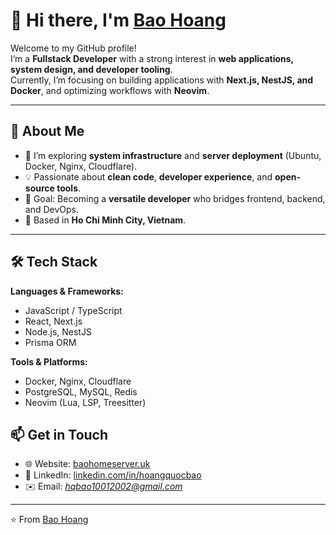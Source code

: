 # 👋 Hi there, I'm [Bao Hoang](https://www.baohomeserver.uk/)

Welcome to my GitHub profile!  
I’m a **Fullstack Developer** with a strong interest in **web applications, system design, and developer tooling**.  
Currently, I’m focusing on building applications with **Next.js, NestJS, and Docker**, and optimizing workflows with **Neovim**.

---

## 🚀 About Me

- 🌱 I’m exploring **system infrastructure** and **server deployment** (Ubuntu, Docker, Nginx, Cloudflare).  
- 💡 Passionate about **clean code**, **developer experience**, and **open-source tools**.  
- 🎯 Goal: Becoming a **versatile developer** who bridges frontend, backend, and DevOps.  
- 📍 Based in **Ho Chi Minh City, Vietnam**.  

---

## 🛠 Tech Stack

**Languages & Frameworks:**  

- JavaScript / TypeScript  
- React, Next.js  
- Node.js, NestJS  
- Prisma ORM  

**Tools & Platforms:**  

- Docker, Nginx, Cloudflare  
- PostgreSQL, MySQL, Redis  
- Neovim (Lua, LSP, Treesitter)  

<!-- --- -->
<!---->
<!-- ## 📂 Featured Projects -->
<!---->
<!-- - **[Dictionary App](#)** – An English–Vietnamese dictionary website.   -->
<!-- - **[IELTS Practice Platform](#)** – A site for creating and practicing IELTS exercises.   -->
<!-- - **[CloudGo Projects](#)** – Contributions to CRM modules, social integration, and real-time messaging.   -->
<!---->
<!-- --- -->

## 📫 Get in Touch

- 🌐 Website: [baohomeserver.uk](https://www.baohomeserver.uk)  
- 💼 LinkedIn: [linkedin.com/in/hoangquocbao](https://www.linkedin.com/in/hoangquocbao)  
- ✉️ Email: *<hqbao10012002@gmail.com>*  

---

⭐️ From [Bao Hoang](https://github.com/your-username)
